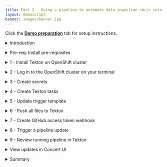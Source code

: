 ```yaml
---
title: Part 2 - Using a pipeline to automate data ingestion <br/> into IBM Concert <br/> <small> <i> Tech Sales enablement </i> </small>
layout: demoscript
banner: images/banner.jpg
---
```


<span id="top"></span>

Click the [**Demo preparation**](demo-preparation) tab for setup instructions.

<details markdown="1">

<summary>Introduction</summary>

Let’s look at a pipeline to understand how a customer will automate the data ingestion process.

Concert is designed to ingest data on a regular basis, every time an application is updated the pipeline will automatically generate new SBOMs and CVE scan and then upload them to Concert.

As an IBMer, we have access to Tekton on Redhat Openshift and will use this for building our pipeline. The pipeline concepts we will demonstrate can be translated to any other CI/CD pipeline.

Let’s get started.

<br/>

</details>

<p/>

<details markdown="1">

<summary>Pre-req: Install pre-requisites</summary>

Placeholder

**[Go to top](#top)**

<br/><br/>

</details>

<p/>

<details markdown="1">

<summary>1 - Install Tekton on OpenShift cluster</summary>

The first step is to install Tekton which is a Kubernetes-native CI/CD framework for automating application deployment pipelines on OpenShift clusters.

When we reserved our openshift cluster on Techzone, we received a kubeadmin login and password. We will use this to log into the cluster.

Once logged in, click on OperatorHub in the Operators section. Here we will search for openshift pipeline and should receive only one result. Click on the pipeline tile to open the install dialog. We will keep all the defaults selected and simply click install without any changes. The installation should complete within 1 minute with a success dialog.

**[Go to top](#top)**

<br/><br/>

</details>

<p/>

<details markdown="1">

<summary>2 - Log in to the OpenShift cluster on your terminal</summary>

Next we can log into the OpenShift cluster from our machine, using the oc login command. This command requires a login token that we can copy directly from our OCP console by clicking on copy login command and pasting it into our terminal.

<!-- <show copy login command from cluster> -->

Note that that OCP login token expires every 24 hours, so a new one needs to be generated between logins if time has elapsed.

**[Go to top](#top)**

<br/><br/>

</details>

<p/>

<details markdown="1">

<summary>3 - Create secrets</summary>

Before we can start automating our pipeline, we need to provide certain authentication credentials to Tekton in the form of secrets.

In this step, we will create 3 secrets: a Concert Secret, Github Secret and Registry Secret.

The Concert secret is what will authenticate us to use the API to upload data to Concert. To create this secret, we first need to generate our API key from Concert. To generate an API Key, ensure you have admin access and then log into the Concert instance. In this demo our Concert instance is deployed on SaaS. Click your profile, then API Key, then Generate, and copy the key into a notepad or place where you can access it, as it will not be visible again. This token doesn’t expire unless you generate a new one or revoke it.

Once we have the Concert API token, we will use the oc create secret generic command, setting the name of the secret to concert-token-secret. After that we insert our Concert token. Important to note, ensure you have the attribute “C_API_KEY” before the SaaS token, otherwise the API upload won’t authenticate successfully.

<code class="code-block"> oc create secret generic concert-token-secret <br/> --from-literal=token="C_API_KEY <br/> bWFyeWFtYUBjYS5pYm0uY29tOjE5N2U4ZmI2LTNiY2YtNGRhOC04OGY0LTViYTYwMmQyZWMxMQ==" </code>

Next we will create the Github secret. To do this we use the oc create secret generic command again, however this time we name the secret github-creds and provide our github username and token. This information was setup during the prerequisites, and if not then a IBM github username and token should be setup prior to this step.

<code class="code-block"> oc create secret generic github-creds ` <br/> --from-literal=username=$env:GITHUB_USERNAME ` <br/> --from-literal=password=$env:GITHUB_TOKEN ` <— Created during pre-reqs <br/> --type=kubernetes.io/basic-auth </code>

For the github secret, we must also annotate it and link it to the pipeline. Run the following commands to complete this step.

<code class="code-block"> oc annotate secret github-creds ` <br/> tekton.dev/git-0=https://github.ibm.com <br/><br/> oc secret link pipeline github-creds </code>

The third secret will authenticate us into the image registry we setup in the prerequisites. For this demo, we are using a private IBM internal jfrog artifactory registry to store our container images. To create this secret, we need our jfrog server address, username and token.

To generate these, let’s log into jfrog and quickly generate these values, noting them in notepad for easy reference.

We will use the same oc create secret command however this time the type is docker-registry and we will name it container-registry-secret, then we provide our jfrog information as noted just now, and run the whole command.

<code class="code-block"> oc create secret docker-registry container-registry-secret --docker-server=na.artifactory.swg-devops.com --docker-username=maryama@ca.ibm.com --docker-password=cmVmdGtuOjAxOjE3MzA3MTkwNDg6QktWbnhiQ1U5UzB5amFkREVLNkx6ZHNQZTJssecret/container-registry-secret </code>

Similar to the GitHub secret, we need to link the secret to our pipeline with both access and pull permissions. The pull permission allows Tekton to pull images from our registry.oc secret link pipeline container-registry-secret

<code class="code-block"> oc secret link pipeline container-registry-secret --for=pull </code>

Now that all three secrets have been added, we can quickly validate they’ve been successfully created by running the oc get serviceaccount command

<code class="code-block"> oc get serviceaccount pipeline -o yaml </code>

In the output, we should see the github secret at the bottom and the container-registry secret in two places. The Concert secret is not shown here.

Once all the secrets are created, we can begin creating our tekton tasks.

**[Go to top](#top)**

<br/><br/>

</details>

<p/>

<details markdown="1">

<summary>4 - Create Tekton tasks</summary>

A Tekton task defines a series of one or more steps in a Tekton pipeline. Each Task runs as a pod on a Kubernetes cluster. Each step in a task invokes a specific build tool and runs in its own container. 

Note that this video is not intended to teach Tekton concepts. We won’t create these tasks from scratch but instead we’ll walk through and configure a collection of pre-built qotd pipeline tasks. 

For the QotD application, we will create a Tekton pipeline with 11 tasks. Many of the Concert tasks rely on using the Toolkit that comes packaged with Concert to automate SBOM generation in the correct format. (IBM Concert Toolkit v1.0.1 used)

To access our set of pre-built qotd pipeline tasks, we simply need to clone or download all the pipeline code to our local machine. This IBM github repo is internal to IBM and available for all IBMers.

To clone the repo, navigate to the IBM-Concert-Platinum-Demos repo in your browser, and click on the green <> Code dropdown button, click on the SSH tab, and copy the repository reference

Next, we create a folder called sbom-concert-pipeline on our computer and then navigate to it in a command line. Here we are using the command line built into visual studio code to navigate to the folder. To pull down the pipeline repository to our local machine, we paste the SSH command we copied from github: git@github.ibm.com:ibm-concert-platinum-demos/sbom-concert-pipeline.git

Once the sbom-pipeline repo is downloaded to our local machine, we can open it on the left side of Visual Studio code and begin configuring each task. Each task is defined in a YAML file. 

For building and running this demo, most of the task files in the pipeline code will not require any changes and we will specify whenever a change is necessary to build and run the demo. 

However, it’s important to note that when working with a customer, techsellers will need to examine the customer’s existing pipeline and identify the concert-specific tasks or steps that should be added to the customer’s pppeline. Specifically, there are 7 Concert-specific tasks that will need to be added to every pipeline to connect it to Concert. We will highlight these tasks as we go along.

### Git Clone Task 

<!-- <Walk through pipeline graphic zoomed in> --> 

The initial task in the pipeline is called the Git Clone Task. In a customer’s environment, we would never work on the production code repository. So we begin the pipeline by first cloning the code repository for the microservice we will be working on. 

The git-clone ClusterTask is responsible for pulling down code from a GitHub

repository and storing in shared workspace storage.  This task cannot be seen in the repo here because the git-clone code is included as part of the default Tekton ClusterTasks bundled with OpenShift Pipelines. 

### Code Scan Task

The next task in the pipeline is called the Code Scan Task. The purpose of this task is to scan the source code of the microservice and generate a Software Bill of Material with library, license and package information being used in the microservice. In Concert, we call this a Package SBOM (of type code-scan). This is the first task where we will be using the Concert toolkit to simplify the generation of the SBOM. (IBM Concert Toolkit v1.0.1 used)

Line 15 is where we identify the toolkit and version we want to use for this task <!-- <typing action> -->

Line 21 is where the toolkit is being used with the code-scan command. The toolkit is provided as an image and as an end-user we do not have access to the source code. However, the code-scan command under the hood installs and uses an open source tool called cdxgen to scan the source code from the repo and produce a standard cycloneDX sbom file in json format. The pipeline stores this file in a results.output.path location accessible by Tekton.

As mentioned earlier, certain task files will need to be customized and written by the customer according to their pipeline. So it’s important to note here that when working with a customer, the task file provided in this demo should not be used as-is in a customer’s Tekton pipeline environment. The code provided should be used only as a template or guide in helping the customer write their pipeline tasks, however certain variables, such as component name, output, and output path will be specific to a customer’s environment and need to be updated by the customer for use with their pipeline’s parameters. 

### Kaniko-Build Task 

The next task in the pipeline is called the Kaniko Build task. This task is not Concert-specific, and every customer with a containerized application will have a similar build task already as part of their day-to-day setup. 

In our demo, a popular open source tool called Kaniko is used to build container images directly within a Kubernetes cluster, without requiring Docker to be installed on the nodes. Kaniko will read the Dockerfile and context, constructs the image, and then pushes it to a specified container registry, making it an essential step for automating container builds in CI/CD pipelines.

### Skopeo Copy Task 

The next task is called the Skopeo Copy task and it is another essential part of the pipeline and is not specific to IBM Concert. It is used for copying container images between different container registries. Similar to Kaniko, Skopeo is an open-source tool that enables operations on container images without requiring a Docker daemon. In our demo, Skopeo will push our microservice’s image to our registry.

### Image Scan Task

The next task in the pipeline is called the Image Scan Task. The purpose of this task is to scan the microservice and generate a SBOM with library, license and package information being used in the microservice. However, unlike the code-scan task we saw earlier, this task scans the image of the microservice which includes additional information such as operating system in Concert, we call this a Package SBOM (of type image-scan). 

This is the second task where we will be using the Concert toolkit to simplify the generation of the SBOM. (IBM Concert Toolkit v1.0.1 used)

Again, Line 15 is where we identify the toolkit and version we want to use for this task

Line 21 is where the toolkit is being used with the image-scan command. The toolkit is provided as an image and as an end-user we do not have access to the source code. However, the image-scan command under the hood installs and uses an open source tool called syft to scan the source code from the repo and produce a standard cycloneDX sbom file in json format. The pipeline stores this file in a results.output.path location accessible by Tekton.

### CVE Scan Task

The next task is the CVE scan task. IBM Concert accepts CVE scans that are run against container images only, so that’s why in our pipeline this task is performed right after the image is built in the previous steps. There are many CVE scanning tools on the market, in this demo our task will install and run an open source tool called Grype which will scan the image we built in our previous task for vulnerabilities and output a .csv file. The pipeline stores this file in a results.output.path location accessible by Tekton.

Currently IBM Concert ingests CVE scans in two formats: CSV and VDR. In this demo, we will be using the CSV format. For the CSV format, the columns and headers must be formatted in a specific sequence for uploading to Concert. This sequence is provided as a template to the Grype scan command. This causes Grype to scan the image and then generate a CSV file in the correct Concert format.

If a customer is using a different tool for their CVE scans, for example Trivvy or Twistlock, they can similarly provide this template as input to the tool to ensure the output is formatted correctly. 

<inline-notification text="The IBM Concert toolkit v1.0.1 does not contain any commands for the CVE scan task."></inline-notification>

### Build SBOM Task

The next task in the pipeline is the Build SBOM task. This task is very Concert-specific and a customer would not have this in an existing pipeline. 

To simplify the generation of the build SBOM file in the defined Concert format, we will be using the toolkit ((IBM Concert Toolkit v1.0.1 used)

Again, Line 15 is where we identify the toolkit and version we want to use for this task

Line 21 is where the toolkit is being used with the build-sbom command. The build-sbom command under the hood uses the pipeline’s build data to populate a config file to generate the SBOM file in json format. The pipeline stores this file in a results.output.path location accessible by Tekton.

### Deploy SBOM task 

The next task in the pipeline is the Deploy SBOM task. This task is also very Concert-specific and a customer would not have this in an existing pipeline. 

To simplify the generation of the deploy SBOM file in the defined Concert format, we will be using the toolkit (IBM Concert Toolkit v1.0.1 used).

Again, Line 15 is where we identify the toolkit and version we want to use for this task

Line 21 is where the toolkit is being used with the build-sbom command. The deploy-sbom command under the hood uses the pipeline’s deployment data to populate a config file to generate the SBOM file in json format. The pipeline stores this file in a results.output.path location accessible by Tekton.

### Application-definition SBOM Task

The next task in the pipeline is the Application-definition SBOM task. Similar to the previous two tasks, this task is very Concert-specific and a customer would not have this in an existing pipeline. 

To simplify the generation of the application definition SBOM file in the defined Concert format, we will be using the toolkit (IBM Concert Toolkit v1.0.1 used)

Again, Line 15 is where we identify the toolkit and version we want to use for this task

Line 21 is where the toolkit is being used with the application-definition command. The application-definition command under the hood uses application data to populate a config file to generate the SBOM file in json format. The pipeline stores this file in a results.output.path location accessible by Tekton.

### Upload Concert Task

The next task is where we connect to our IBM Concert instace to upload all the files we generated in the previous steps. This is the first step where code changes are required.

To simplify the uploading of data to Concert, we will be using the toolkit also. (IBM Concert Toolkit v1.0.1 used)

Again, Line 15 is where we identify the toolkit and version we want to use for this task

Line 21 is where the toolkit is being used with the upload-concert command. 

Line 55: Concert Instance IDStage 20240802-1832-4327-51e2-7e5b9e176e6bProd 20240814-1557-0004-91eb-38d7bc31c01f

For following along and running this demo, Line 55 must be updated with the instance ID of the correct Concert instance. For our demo, we are using a SaaS instance and the instance ID is provided in the URL. We will copy this and paste it into Line 55.

<inline-notification text="If the Concert instance is deployed on VM, the instance id is: 0000-0000-0000-0000"></inline-notification>

<inline-notification text="If the Concert instance is deployed on OCP, the instance ID is:"></inline-notification>


### SBOM Pipeline Task

The final task in our pipeline is called the SBOM Pipeline. This task defines the structure and logic of our sbom-pipeline. Without it, Tekton wouldn't know which tasks to run, in what order, or with what parameters.

All the pipeline tasks, like the default git-clone clustertask and code-scan are referenced in this file and are crucial for the pipeline's operation. Another important part of the sbom pipeline task is that this is where all the parameters used in the pipeline are defined. Using parameters in the pipeline allow for customization and flexibility. Without these parameters, the pipeline wouldn’t be able to adapt to different applications or environments to populate values dynamically. A very important parameter defined here is the application criticality number which specifies how business critical this application is to the business. The application criticality score ranges from 1 for low to 5 for critical, and the criticality number plays a significant role in helping Concert score and prioritize CVEs according to an organization. For our demo, we will set the application criticality to 4. Another important parameter to note is the access point information. Our demo microservice here has one access point, and we have set the exposure to public. Similar to application criticality, Concert takes endpoint expsure into its consideration when calculating the risk score.

To run our demo pipeline, we only need to make changes to line 29 which identifies the host of our IBM Concert instance as the base_url parameter. This information is also found in the URL of our Concert SaaS instance, and we can copy and paste it here. 

Update line 29 and 54 (optional): <br/>
• name: base_url <br/>
• default: <a href="https://73244.us-south-2.concert.test.saas.ibm.com" target="_blank" rel="noreferrer">"https://73244.us-south-2.concert.test.saas.ibm.com"</a><br/>
• prod: <a href="https://65879.us-south-8.concert.saas.ibm.com" target="_blank" rel="noreferrer">https://65879.us-south-8.concert.saas.ibm.com</a><br/>

That completes the definition of all our task files.

**[Go to top](#top)**

<br/><br/>

</details>

<p/>

<details markdown="1">

<summary>5 - Update trigger template</summary>

Now that all the pipeline tasks are created, we can move on to the second part of the pipeline and that is defining our webhooks that automatically trigger the pipeline to run.

IBM Concert is designed to update everytime the underlying app is updated and to rerender the data in the arena view based on changes made by the customer to their applications.

This automation is handled by the trigger template file. This template is part of the Tekton webhook that automatically runs the pipeline on every commit to a connected code repository.

In this step, we will configure the trigger template to connect with our QotD repos. 

To run our demo, we need to change only one line and that is line 44 where our image repository is defined. This is where we link to the image registry we setup in the prerequisites. For the value, we provide the host server of our registry, the folder path the image will be stored in, and we use a variable to dynamically name the image as the component name parameter from our pipeline.

Update line 44: <br/>
• name: image <br/>
• value: "na.artifactory.swg-devops.com/hyc-roja-platform-engineering-team-docker-local/pm-qotd/$(tt.params.component_name)"

This will result in images in our jfrog instances that look like this.

**[Go to top](#top)**

<br/><br/>

</details>

<p/>

<details markdown="1">

<summary>6 - Push all files to Tekton</summary>

Now that all our tasks are configured and the trigger template has been updated, we are finally ready to create the pipeline in our openshift instance. 

We can create the pipeline very quickly by bulk applying all our pipelines files to openshift. To push all the files, we will use the oc commands to push each of the folders individual. 

First, we need to ensure we’re in the correct folder path on our machine:

<code class="code-block"> cd sbom-concert-pipeline </code>

Then, we apply correct folder path on our machine: 

<code class="code-block"> oc apply -f ./1-pipeline <br/> oc apply -f ./2-webhook </code>

Note: If you encounter any issues, it’s important to note that yaml files are very specific on indentation. Ensure spacing is correct.

All the pipeline files were successfully created, we can now open our openshift instance and switch to default namespace to verify that the pipeline was successfully created and we can see all the individual tasks that we pushed are there.

**[Go to top](#top)**

<br/><br/>

</details>

<p/>

<details markdown="1">

<summary>7 - Create GitHub access token webhook</summary>

In the pre-requisites, we set up an organization for our quote-of-the-day application in GitHub. In order for the trigger template to run whenever any of the repos in this organization are updated, we need to create a webhook at the organization level. 

To do this, we first need to determine the route to our openshift instance. This route was created when we pushed our pipeline to tekton. 

To get this route, we can go into our pipeline, and under trigger templates, copy the url, and then paste it into the payload URL field in GitHub.

We will keep SSL disabled, although in a customer environment, SSL would typically be enabled. and we keep all remaining selections and click update or add webbhook.

This tells us our Tekton route is 

<code class="code-block"> el-webhook-default.apps.66ba1da31bc8d0001e815a6c.ocp.techzone.ibm.com </code>

We copy this value, add <code>https://</code> to the front and paste it into our organization’s GitHub. Without the <code>https://</code>, GitHub won’t accept it as a valid url.

**[Go to top](#top)**

<br/><br/>

</details>

<p/>

<details markdown="1">

<summary>8 - Trigger a pipeline update</summary>

We are now ready to start automatically uploading our data to IBM Concert via our pipeline.

Recall that our quote-of-the-day application has 10 microservices. So let’s begin with one microservice called qotd-web. I can make any change to the source code of this microservice. In this case I will make a tiny update and add a comment to a line. I will then save and push the code to github by creating a commit. This is how any developer at a company would push their code changes to the repository. The commit action is what triggers our pipeline to run. 

Within a few seconds of the commit, the Tekton pipeline begins to run automatically.

**[Go to top](#top)**

<br/><br/>

</details>

<p/>

<details markdown="1">

<summary>9 - Review running pipeline in Tekton</summary>

To see the pipeline run in action, we can open our openshift cluster and click on the pipeline name. For a play-by-play view, we will switch to the logs tab, and watch as each step executes, making note of any errors.

<inline-notification text="The first run of a new pipeline takes longer than subsequent runs. The first run takes about 10 minutes, and subsequent runs take 1-2 minutes."></inline-notification>

**[Go to top](#top)**

<br/><br/>

</details>

<p/>

<details markdown="1">

<summary>View updates in Concert UI</summary>

The pipeline run ends successfully with the upload concert task. We can now log in to our Concert instance. If you were already logged in, doing a refresh in the browser will render the uploaded data in the Concert Arena view. To ensure all data was uploaded successfully, we can go to the <strong>Administration</strong> → <strong>Event log</strong> tab.

**[Go to top](#top)**

<br/><br/>

</details>

<p/>

<details markdown="1">

<summary>Summary</summary>

In this demo, we saw how a Tekton pipeline on an OpenShift cluster can be used to automate the generation of SBOM and CVE scans and upload them to IBM Concert on SaaS. 

Once CVE data is ingested successfully into Concert, teams can review the Concert risk scores and priorities.

When you do a PoV, you will use the same concepts above to add similar Concert-specific tasks into the customer’s CI/CD pipeline.

**[Go to top](#top)**

<br/><br/>

</details>